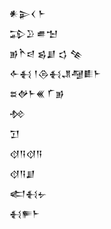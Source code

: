 <div class='block'>
<div class='line'>𒀭𒉌𒌋 𒈨</div>
<div class='line'>𒁉𒊒 𒌑𒈠</div>
<div class='line'>𒂊𒋻𒁀 𒌗𒋗 𒌓 𒆚</div>
<div class='line'>𒅆𒈬 𒁹𒁲𒈬𒂗𒆷𒀾𒈨</div>
<div class='line'>𒊺𒉻𒈨𒌍 𒇲𒂊</div>
<div class='line'>𒁵</div>
<div class='line'>𒋛</div>
<div class='line'>𒋼𒀀𒋼𒀀</div>
<div class='line'>𒋼𒀀𒋗</div>
<div class='line'>𒅗𒈬𒉡</div>
<div class='line'>𒈬𒊓𒈨</div>
</div>